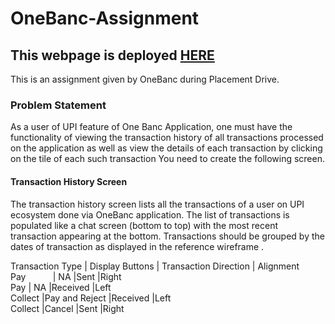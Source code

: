# OneBanc-Assignment

## This webpage is deployed [HERE](https://priceless-tesla-ac16bb.netlify.app/)

This is an assignment given by OneBanc during Placement Drive.

### Problem Statement
As a user of UPI feature of One Banc Application, one must have the functionality of viewing the transaction history of all transactions processed on the application as well as view the details of each transaction by clicking on the tile of each such transaction
You need to create the following screen.
#### Transaction History Screen 
 The transaction history screen lists all the transactions of a user on UPI ecosystem done via OneBanc application. The list of transactions is populated like a chat screen (bottom to top) with the most recent transaction appearing at the bottom. Transactions should be grouped by the dates of transaction as displayed in the reference wireframe .
 
Transaction Type |	Display Buttons	| Transaction Direction	| Alignment<br />
Pay$~~~~~~~~~~~$|  NA	            |Sent	                  |Right<br />
Pay		            |  NA	            |Received	              |Left<br />
Collect	         |Pay and Reject	  |Received	              |Left<br />
Collect	         |Cancel	          |Sent	                  |Right<br />

